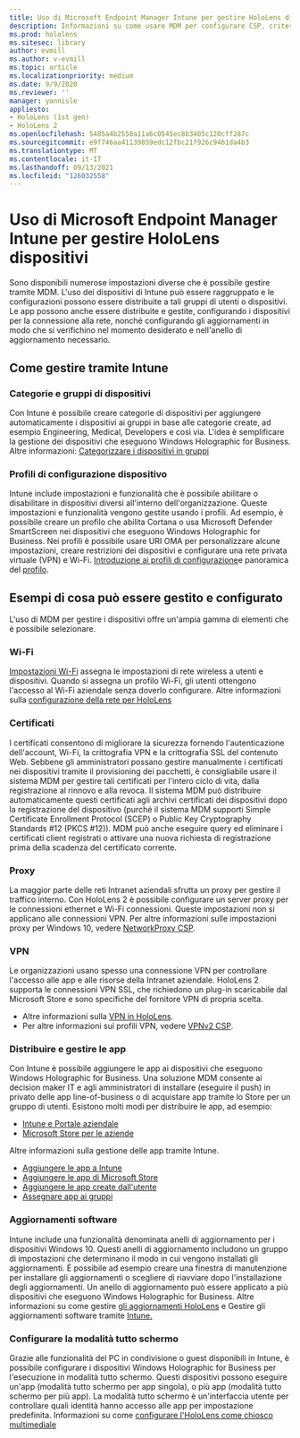 ```yaml
---
title: Uso di Microsoft Endpoint Manager Intune per gestire HoloLens dispositivi
description: Informazioni su come usare MDM per configurare CSP, criteri e gestire HoloLens dispositivi di realtà mista su larga scala con Intune.
ms.prod: hololens
ms.sitesec: library
author: evmill
ms.author: v-evmill
ms.topic: article
ms.localizationpriority: medium
ms.date: 9/9/2020
ms.reviewer: ''
manager: yannisle
appliesto:
- HoloLens (1st gen)
- HoloLens 2
ms.openlocfilehash: 5485a4b2558a11a6c0545ec8b3405c120cff287c
ms.sourcegitcommit: e9f746aa41139859edc12fbc21f926c9461da4b3
ms.translationtype: MT
ms.contentlocale: it-IT
ms.lasthandoff: 09/13/2021
ms.locfileid: "126032558"
---
```

# <a name="using-microsofts-endpoint-manager-intune-to-manage-hololens-devices"></a>Uso di Microsoft Endpoint Manager Intune per gestire HoloLens dispositivi

Sono disponibili numerose impostazioni diverse che è possibile gestire tramite MDM. L'uso dei dispositivi di Intune può essere raggruppato e le configurazioni possono essere distribuite a tali gruppi di utenti o dispositivi. Le app possono anche essere distribuite e gestite, configurando i dispositivi per la connessione alla rete, nonché configurando gli aggiornamenti in modo che si verifichino nel momento desiderato e nell'anello di aggiornamento necessario. 

## <a name="how-to-manage-via-intune"></a>Come gestire tramite Intune

### <a name="device-categories-and-groups"></a>Categorie e gruppi di dispositivi
Con Intune è possibile creare categorie di dispositivi per aggiungere automaticamente i dispositivi ai gruppi in base alle categorie create, ad esempio Engineering, Medical, Developers e così via. L'idea è semplificare la gestione dei dispositivi che eseguono Windows Holographic for Business.
Altre informazioni: [Categorizzare i dispositivi in gruppi](/mem/intune/enrollment/device-group-mapping)

### <a name="device-configuration-profiles"></a>Profili di configurazione dispositivo
Intune include impostazioni e funzionalità che è possibile abilitare o disabilitare in dispositivi diversi all'interno dell'organizzazione. Queste impostazioni e funzionalità vengono gestite usando i profili. Ad esempio, è possibile creare un profilo che abilita Cortana o usa Microsoft Defender SmartScreen nei dispositivi che eseguono Windows Holographic for Business.
Nei profili è possibile usare URI OMA per personalizzare alcune impostazioni, creare restrizioni dei dispositivi e configurare una rete privata virtuale (VPN) e Wi-Fi.
[Introduzione ai profili di configurazione](/mem/intune/configuration/device-profiles)e panoramica del [profilo](/mem/intune/configuration/device-profile-create).

## <a name="examples-of-what-can-be-managed-and-configured"></a>Esempi di cosa può essere gestito e configurato

L'uso di MDM per gestire i dispositivi offre un'ampia gamma di elementi che è possibile selezionare. 

### <a name="wi-fi"></a>Wi-Fi
[Impostazioni Wi-Fi](/mem/intune/configuration/wi-fi-settings-configure) assegna le impostazioni di rete wireless a utenti e dispositivi. Quando si assegna un profilo Wi-Fi, gli utenti ottengono l'accesso al Wi-Fi aziendale senza doverlo configurare.
Altre informazioni sulla [configurazione della rete per HoloLens](hololens-commercial-infrastructure.md)

### <a name="certificates"></a>Certificati
I certificati consentono di migliorare la sicurezza fornendo l'autenticazione dell'account, Wi-Fi, la crittografia VPN e la crittografia SSL del contenuto Web. Sebbene gli amministratori possano gestire manualmente i certificati nei dispositivi tramite il provisioning dei pacchetti, è consigliabile usare il sistema MDM per gestire tali certificati per l'intero ciclo di vita, dalla registrazione al rinnovo e alla revoca. Il sistema MDM può distribuire automaticamente questi certificati agli archivi certificati dei dispositivi dopo la registrazione del dispositivo (purché il sistema MDM supporti Simple Certificate Enrollment Protocol (SCEP) o Public Key Cryptography Standards #12 (PKCS #12)). MDM può anche eseguire query ed eliminare i certificati client registrati o attivare una nuova richiesta di registrazione prima della scadenza del certificato corrente. 

### <a name="proxy"></a>Proxy
La maggior parte delle reti Intranet aziendali sfrutta un proxy per gestire il traffico interno. Con HoloLens 2 è possibile configurare un server proxy per le connessioni ethernet e Wi-Fi connessioni. Queste impostazioni non si applicano alle connessioni VPN. Per altre informazioni sulle impostazioni proxy per Windows 10, vedere [NetworkProxy CSP](/windows/client-management/mdm/networkproxy-csp).

### <a name="vpn"></a>VPN
Le organizzazioni usano spesso una connessione VPN per controllare l'accesso alle app e alle risorse della Intranet aziendale. HoloLens 2 supporta le connessioni VPN SSL, che richiedono un plug-in scaricabile dal Microsoft Store e sono specifiche del fornitore VPN di propria scelta. 
- Altre informazioni sulla [VPN in HoloLens](hololens-network.md#vpn).
- Per altre informazioni sui profili VPN, vedere [VPNv2 CSP](/windows/client-management/mdm/vpnv2-csp).

### <a name="deploy-and-manage-apps"></a>Distribuire e gestire le app
Con Intune è possibile aggiungere le app ai dispositivi che eseguono Windows Holographic for Business. Una soluzione MDM consente ai decision maker IT e agli amministratori di installare (eseguire il push) in privato delle app line-of-business o di acquistare app tramite lo Store per un gruppo di utenti. Esistono molti modi per distribuire le app, ad esempio:
-   [Intune e Portale aziendale]( app-deploy-intune.md)
-   [Microsoft Store per le aziende]( app-deploy-store-business.md)

Altre informazioni sulla gestione delle app tramite Intune.
-   [Aggiungere le app a Intune](/mem/intune/apps/apps-add)
-   [Aggiungere le app di Microsoft Store](/mem/intune/apps/store-apps-windows)
-   [Aggiungere le app create dall'utente](/mem/intune/apps/lob-apps-windows)
- [Assegnare app ai gruppi](/mem/intune/apps/apps-deploy)

### <a name="software-updates"></a>Aggiornamenti software
Intune include una funzionalità denominata anelli di aggiornamento per i dispositivi Windows 10. Questi anelli di aggiornamento includono un gruppo di impostazioni che determinano il modo in cui vengono installati gli aggiornamenti. È possibile ad esempio creare una finestra di manutenzione per installare gli aggiornamenti o scegliere di riavviare dopo l'installazione degli aggiornamenti. Un anello di aggiornamento può essere applicato a più dispositivi che eseguono Windows Holographic for Business.
Altre informazioni su come gestire [gli aggiornamenti HoloLens](hololens-updates.md) e Gestire gli aggiornamenti software tramite [Intune.](/mem/intune/protect/windows-update-for-business-configure)

### <a name="configure-kiosk-mode"></a>Configurare la modalità tutto schermo
Grazie alle funzionalità del PC in condivisione o guest disponibili in Intune, è possibile configurare i dispositivi Windows Holographic for Business per l'esecuzione in modalità tutto schermo. Questi dispositivi possono eseguire un'app (modalità tutto schermo per app singola), o più app (modalità tutto schermo per più app). La modalità tutto schermo è un'interfaccia utente per controllare quali identità hanno accesso alle app per impostazione predefinita.
Informazioni su come [configurare l'HoloLens come chiosco multimediale]( hololens-kiosk.md)

